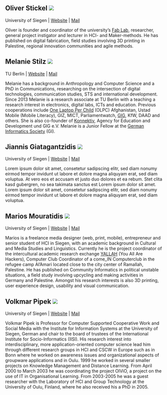 ## Oliver Stickel <img class="profilpicture"  src="/images/os.jpg">
University of Siegen | [Website](http://www.cscw.uni-siegen.de/team/stickel/) | [Mail](mailto:oliver.stickel@uni-siegen.de)

Oliver is founder and coordinator of the university’s [Fab Lab](http://fablab-siegen.de/), researcher, general project instigator and lecturer in HCI- and Maker-methods. He has published on digital fabrication, field studies involving 3D printing in Palestine, regional innovation communities and agile methods.



## Melanie Stilz  <img class="profilpicture" src="https://www.technik.tu-berlin.de/fileadmin/_processed_/4/45/csm_M.Stilz_37e66b15ce.jpg">
TU Berlin | [Website](https://www.technik.tu-berlin.de/menue/team/dr_melanie_stilz/) | [Mail](mailto:Melanie.Stilz@tu-berlin.de)

Melanie has a background in Anthropology and Computer Science and a PhD in Communications, researching on the intersection of digital technologies, communication studies, STS and international development. Since 2013 Melanie is a research associate at TU Berlin with a teaching a research interest in electronics, digital labs, ICTs and education. Previous cooperations include [One Laptop Per Child](http://one.laptop.org/) (OLPC) Afghanistan, Ustad Mobile (Mobile Literacy), GIZ, MICT, Parliamentwatch, [GIG](http://www.globalinnovationgathering.com/), KfW, DAAD and others. She is also co-founder of [Konnektiv](https://konnektiv.de/), Agency for Education and Development und GIG e.V. Melanie is a Junior Fellow at the [German Informatics Society](https://www.gi.de/) (GI). 



## Jiannis Giatagantzidis  <img class="profilpicture" src="http://www.cscw.uni-siegen.de/wp-content/uploads/2016/09/Passbild_Jiannis-Giatagantzidis-233x300.png">
University of Siegen | [Website](http://www.cscw.uni-siegen.de/team/giatagantzidis/) | [Mail](mailto:jiannis.giatagantzidis@uni-siegen.de)

Lorem ipsum dolor sit amet, consetetur sadipscing elitr, sed diam nonumy eirmod tempor invidunt ut labore et dolore magna aliquyam erat, sed diam voluptua. At vero eos et accusam et justo duo dolores et ea rebum. Stet clita kasd gubergren, no sea takimata sanctus est Lorem ipsum dolor sit amet. Lorem ipsum dolor sit amet, consetetur sadipscing elitr, sed diam nonumy eirmod tempor invidunt ut labore et dolore magna aliquyam erat, sed diam voluptua. 


## Marios Mouratidis  <img class="profilpicture" src="/images/mm.jpg">
University of Siegen | [Website](http://empunkt.com/) | [Mail](mailto:marios.mouratidis@uni-siegen.de)

Marios is a freelance media designer (web, print, mobile), entrepreneur and senior student of HCI in Siegen, with an academic background in Cultural and Media Studies and Linguistics. Currently he is the project coordinator of the intercultural academic research exchange [YALLAH](http://yallah.exchange/) (You All Are Hackers), Computer Club Coordinator of a come_IN Computerclub in the refugee camp Al’Amari located close to the city center of Ramallah, Palestine. He has published on Community Informatics in political unstable situations, a field study involving upcycling and making activities in Germany and Palestine. Amongst his research interests is also 3D printing, user experience design, usability and visual communication.   


## Volkmar Pipek <img class="profilpicture" src="http://www.cscw.uni-siegen.de/wp-content/uploads/2016/05/volkmar-pipek-sm-1-150x150.jpg">
University of Siegen | [Website](http://www.cscw.uni-siegen.de/team/pipek/) | [Mail](mailto:volkmar.pipek@uni-siegen.de)

Volkmar Pipek is Professor for Computer Supported Cooperative Work and Social Media with the Institute for Information Systems at the University of Siegen, German and chair to the board of trustees of the International Institute for Socio-Informatics (IISI). His research interest into interdisciplinary, more application-oriented computer science lead him through different research groups in HCI and CSCW in Europe such as in Bonn where he worked on awareness issues and organizational aspects of groupware applications and in Oulu. 1999 he worked in several smaller projects on Knowledge Management and Distance Learning. From April 2000 to March 2003 he was coordinating the project OlViO, a project on the use of IT in Organisational Learning. From 2003-2005 he was a guest researcher with the Laboratory of HCI and Group Technology at the University of Oulu, Finland, where he also received his a PhD in 2005.
